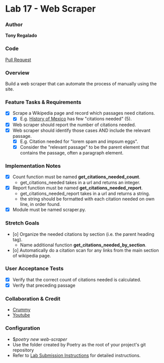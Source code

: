 # Lab 17 - Web Scraper

### Author
**Tony Regalado**

### Code
[Pull Request](https://github.com/Edward-Regalado/web-scraper/pull/1)

### Overview

Build a web scraper that can automate the process of manually using the site.

### Feature Tasks & Requirements

- [x] Scrape a Wikipedia page and record which passages need citations.
  - [x] E.g. [History of Mexico](https://en.wikipedia.org/wiki/History_of_Mexico) has few "citations needed" (5).
- [x] Web scraper should report the number of citations needed.
- [x] Web scraper should identify those cases AND include the relevant passage.
  - [x] E.g. Citation needed for "lorem spam and impsum eggs".
  - [x] Consider the "relevant passage" to be the parent element that contains the passage, often a paragraph element.

### Implementation Notes

- [x] Count function must be named **get_citations_needed_count**.
  - get_citations_needed takes in a url and returns an integer.
- [x] Report function must be named **get_citations_needed_report**.
  - get_citations_needed_report takes in a url and returns a string.
  - the string should be formatted with each citation needed on own line, in order found.
- [x] Module must be named scraper.py.

### Stretch Goals

- [o] Organize the needed citations by section (i.e. the parent heading tag).
  - Name additional function **get_citations_needed_by_section**.
- [o] Automatically do a citation scan for any links from the main section of wikipedia page.

### User Acceptance Tests

- [x] Verify that the correct count of citations needed is calculated.
- [x] Verify that preceding passage

### Collaboration & Credit

- [Crummy](https://www.crummy.com/software/BeautifulSoup/bs4/doc/)
- [Youtube](https://www.youtube.com/watch?v=XVv6mJpFOb0)

### Configuration 
- $*poetry new web-scraper*
- Use the folder created by Poetry as the root of your project's git repository
- Refer to [Lab Submission Instructions](https://codefellows.github.io/code-401-python-guide/reference/submission-instructions/labs/) for detailed instructions.
